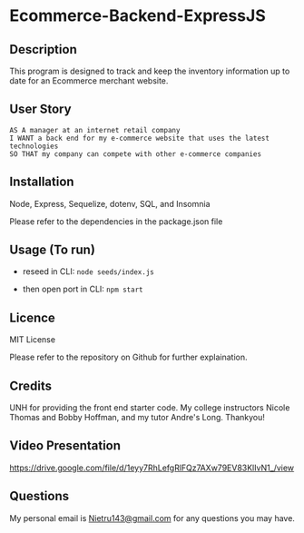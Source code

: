 # Ecommerce-Backend-ExpressJS

## Description

This program is designed to track and keep the inventory information up to date for an Ecommerce merchant website.

## User Story
````
AS A manager at an internet retail company
I WANT a back end for my e-commerce website that uses the latest technologies
SO THAT my company can compete with other e-commerce companies
````

## Installation

Node, Express, Sequelize, dotenv, SQL, and Insomnia

Please refer to the dependencies in the package.json file

## Usage (To run)

- reseed in CLI: `node seeds/index.js`

- then open port in CLI: `npm start`

## Licence

MIT License

Please refer to the repository on Github for further explaination.

## Credits

UNH for providing the front end starter code. My college instructors Nicole Thomas and Bobby Hoffman, and my tutor Andre's Long. Thankyou!

## Video Presentation

https://drive.google.com/file/d/1eyy7RhLefgRlFQz7AXw79EV83KlIvN1_/view

## Questions

My personal email is Nietru143@gmail.com for any questions you may have.
